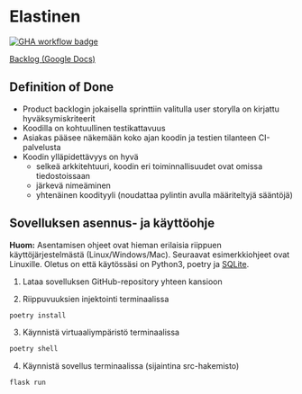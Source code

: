 # Elastinen

[![GHA workflow badge](https://github.com/psangi-hy/ot-miniprojekti23/workflows/CI/badge.svg)](https://github.com/psangi-hy/ot-miniprojekti23/actions)


 [Backlog (Google Docs)](https://docs.google.com/spreadsheets/d/17COsn4LBcv9tK5OwG2H8qlhSb43Yw5VLccIJSeliQN4/edit#gid=0)

## Definition of Done
* Product backlogin jokaisella sprinttiin valitulla user storylla on kirjattu hyväksymiskriteerit
* Koodilla on kohtuullinen testikattavuus
* Asiakas pääsee näkemään koko ajan koodin ja testien tilanteen CI-palvelusta
* Koodin ylläpidettävyys on hyvä
    * selkeä arkkitehtuuri, koodin eri toiminnallisuudet ovat omissa tiedostoissaan
    * järkevä nimeäminen
    * yhtenäinen koodityyli (noudattaa pylintin avulla määriteltyjä sääntöjä)

## Sovelluksen asennus- ja käyttöohje
**Huom:**
Asentamisen ohjeet ovat hieman erilaisia riippuen käyttöjärjestelmästä (Linux/Windows/Mac). Seuraavat esimerkkiohjeet ovat Linuxille. Oletus on että käytössäsi on Python3, poetry  ja [SQLite](https://www.sqlite.org/download.html).

1. Lataa sovelluksen GitHub-repository yhteen kansioon

2. Riippuvuuksien injektointi terminaalissa
```bash
poetry install
```

3. Käynnistä virtuaaliympäristö terminaalissa
```bash
poetry shell
```

4. Käynnistä sovellus terminaalissa (sijaintina src-hakemisto)
```bash
flask run
```
